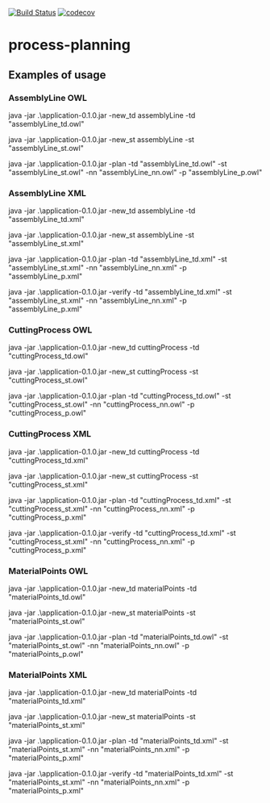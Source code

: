 [![Build Status](https://travis-ci.com/kinnder/process-engineering.svg?branch=master)](https://travis-ci.com/kinnder/process-engineering)
[![codecov](https://codecov.io/gh/kinnder/process-engineering/branch/master/graph/badge.svg?token=ZpKKwI29vY)](https://codecov.io/gh/kinnder/process-engineering)

# process-planning

## Examples of usage

### AssemblyLine OWL
java -jar .\application-0.1.0.jar -new_td assemblyLine -td "assemblyLine_td.owl"

java -jar .\application-0.1.0.jar -new_st assemblyLine -st "assemblyLine_st.owl"

java -jar .\application-0.1.0.jar -plan -td "assemblyLine_td.owl" -st "assemblyLine_st.owl" -nn "assemblyLine_nn.owl" -p "assemblyLine_p.owl"

### AssemblyLine XML
java -jar .\application-0.1.0.jar -new_td assemblyLine -td "assemblyLine_td.xml"

java -jar .\application-0.1.0.jar -new_st assemblyLine -st "assemblyLine_st.xml"

java -jar .\application-0.1.0.jar -plan -td "assemblyLine_td.xml" -st "assemblyLine_st.xml" -nn "assemblyLine_nn.xml" -p "assemblyLine_p.xml"

java -jar .\application-0.1.0.jar -verify -td "assemblyLine_td.xml" -st "assemblyLine_st.xml" -nn "assemblyLine_nn.xml" -p "assemblyLine_p.xml"

### CuttingProcess OWL
java -jar .\application-0.1.0.jar -new_td cuttingProcess -td "cuttingProcess_td.owl"

java -jar .\application-0.1.0.jar -new_st cuttingProcess -st "cuttingProcess_st.owl"

java -jar .\application-0.1.0.jar -plan -td "cuttingProcess_td.owl" -st "cuttingProcess_st.owl" -nn "cuttingProcess_nn.owl" -p "cuttingProcess_p.owl"

### CuttingProcess XML
java -jar .\application-0.1.0.jar -new_td cuttingProcess -td "cuttingProcess_td.xml"

java -jar .\application-0.1.0.jar -new_st cuttingProcess -st "cuttingProcess_st.xml"

java -jar .\application-0.1.0.jar -plan -td "cuttingProcess_td.xml" -st "cuttingProcess_st.xml" -nn "cuttingProcess_nn.xml" -p "cuttingProcess_p.xml"

java -jar .\application-0.1.0.jar -verify -td "cuttingProcess_td.xml" -st "cuttingProcess_st.xml" -nn "cuttingProcess_nn.xml" -p "cuttingProcess_p.xml"

### MaterialPoints OWL
java -jar .\application-0.1.0.jar -new_td materialPoints -td "materialPoints_td.owl"

java -jar .\application-0.1.0.jar -new_st materialPoints -st "materialPoints_st.owl"

java -jar .\application-0.1.0.jar -plan -td "materialPoints_td.owl" -st "materialPoints_st.owl" -nn "materialPoints_nn.owl" -p "materialPoints_p.owl"

### MaterialPoints XML
java -jar .\application-0.1.0.jar -new_td materialPoints -td "materialPoints_td.xml"

java -jar .\application-0.1.0.jar -new_st materialPoints -st "materialPoints_st.xml"

java -jar .\application-0.1.0.jar -plan -td "materialPoints_td.xml" -st "materialPoints_st.xml" -nn "materialPoints_nn.xml" -p "materialPoints_p.xml"

java -jar .\application-0.1.0.jar -verify -td "materialPoints_td.xml" -st "materialPoints_st.xml" -nn "materialPoints_nn.xml" -p "materialPoints_p.xml"
